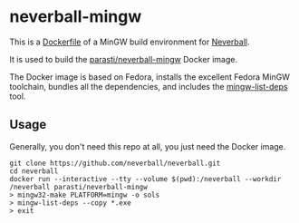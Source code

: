 # neverball-mingw

This is a [Dockerfile](https://www.docker.com/) of a MinGW build environment for [Neverball](https://neverball.org).

It is used to build the [parasti/neverball-mingw](https://hub.docker.com/r/parasti/neverball-mingw) Docker image.

The Docker image is based on Fedora, installs the excellent Fedora MinGW toolchain, bundles all the dependencies, and includes the [mingw-list-deps](https://github.com/parasti/mingw-list-deps) tool.

## Usage

Generally, you don't need this repo at all, you just need the Docker image.

```
git clone https://github.com/neverball/neverball.git
cd neverball
docker run --interactive --tty --volume $(pwd):/neverball --workdir /neverball parasti/neverball-mingw
> mingw32-make PLATFORM=mingw -o sols
> mingw-list-deps --copy *.exe
> exit
```
